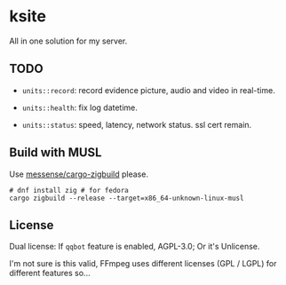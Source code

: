 # ksite

All in one solution for my server.

## TODO

- `units::record`: record evidence picture, audio and video in real-time.

- `units::health`: fix log datetime.

- `units::status`: speed, latency, network status. ssl cert remain.

## Build with MUSL

Use [messense/cargo-zigbuild](https://github.com/messense/cargo-zigbuild) please.

```
# dnf install zig # for fedora
cargo zigbuild --release --target=x86_64-unknown-linux-musl
```

## License

Dual license: If `qqbot` feature is enabled, AGPL-3.0; Or it's Unlicense.

I'm not sure is this valid, FFmpeg uses different licenses (GPL / LGPL) for different features so...

